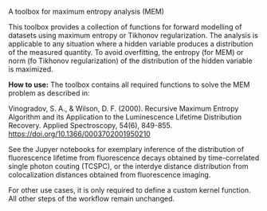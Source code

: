 A toolbox for maximum entropy analysis (MEM)

This toolbox provides a collection of functions for forward modelling of 
datasets using maximum entropy or Tikhonov regularization. The analysis is applicable to any
situation where a hidden variable produces a distribution of the
measured quantity. To avoid overfitting, the entropy (for MEM) or norm (fo Tikhonov regularization) of
the distribution of the hidden variable is maximized.

**How to use:**
The toolbox contains all required functions to solve the MEM problem as described in:

Vinogradov, S. A., & Wilson, D. F. (2000). Recursive Maximum Entropy Algorithm and its Application to the Luminescence Lifetime Distribution Recovery. Applied Spectroscopy, 54(6), 849-855. https://doi.org/10.1366/0003702001950210


See the Jupyer notebooks for exemplary inference of the distribution of 
fluorescence lifetime from fluorescence decays obtained by
time-correlated single photon couting (TCSPC), or the interdye distance distribution from
colocalization distances obtained from fluorescence imaging.

For other use cases, it is only required to define a custom kernel function.
All other steps of the workflow remain unchanged.